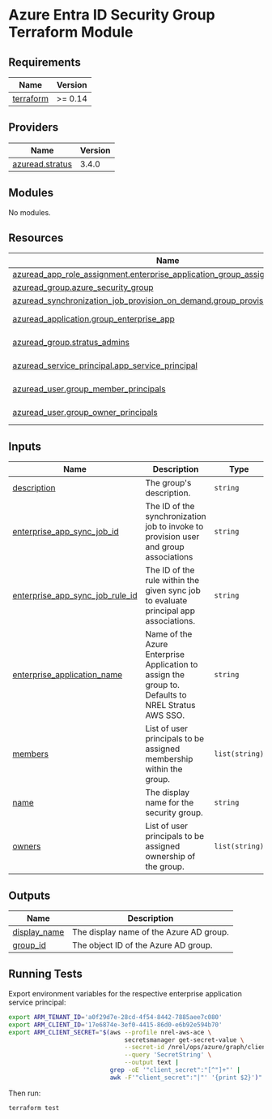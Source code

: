 # Azure Entra ID Security Group Terraform Module

## Requirements

| Name | Version |
|------|---------|
| <a name="requirement_terraform"></a> [terraform](#requirement\_terraform) | >= 0.14 |

## Providers

| Name | Version |
|------|---------|
| <a name="provider_azuread.stratus"></a> [azuread.stratus](#provider\_azuread.stratus) | 3.4.0 |

## Modules

No modules.

## Resources

| Name | Type |
|------|------|
| [azuread_app_role_assignment.enterprise_application_group_assignment](https://registry.terraform.io/providers/hashicorp/azuread/latest/docs/resources/app_role_assignment) | resource |
| [azuread_group.azure_security_group](https://registry.terraform.io/providers/hashicorp/azuread/latest/docs/resources/group) | resource |
| [azuread_synchronization_job_provision_on_demand.group_provision_on_demand](https://registry.terraform.io/providers/hashicorp/azuread/latest/docs/resources/synchronization_job_provision_on_demand) | resource |
| [azuread_application.group_enterprise_app](https://registry.terraform.io/providers/hashicorp/azuread/latest/docs/data-sources/application) | data source |
| [azuread_group.stratus_admins](https://registry.terraform.io/providers/hashicorp/azuread/latest/docs/data-sources/group) | data source |
| [azuread_service_principal.app_service_principal](https://registry.terraform.io/providers/hashicorp/azuread/latest/docs/data-sources/service_principal) | data source |
| [azuread_user.group_member_principals](https://registry.terraform.io/providers/hashicorp/azuread/latest/docs/data-sources/user) | data source |
| [azuread_user.group_owner_principals](https://registry.terraform.io/providers/hashicorp/azuread/latest/docs/data-sources/user) | data source |

## Inputs

| Name | Description | Type | Default | Required |
|------|-------------|------|---------|:--------:|
| <a name="input_description"></a> [description](#input\_description) | The group's description. | `string` | n/a | yes |
| <a name="input_enterprise_app_sync_job_id"></a> [enterprise\_app\_sync\_job\_id](#input\_enterprise\_app\_sync\_job\_id) | The ID of the synchronization job to invoke to provision user and group associations | `string` | `"aWSSingleSignon.a0f29d7e28cd4f5484427885aee7c080.17e6874e-3ef0-4415-86d0-e6b92e594b70"` | no |
| <a name="input_enterprise_app_sync_job_rule_id"></a> [enterprise\_app\_sync\_job\_rule\_id](#input\_enterprise\_app\_sync\_job\_rule\_id) | The ID of the rule within the given sync job to evaluate principal app associations. | `string` | `"03f7d90d-bf71-41b1-bda6-aaf0ddbee5d8"` | no |
| <a name="input_enterprise_application_name"></a> [enterprise\_application\_name](#input\_enterprise\_application\_name) | Name of the Azure Enterprise Application to assign the group to. Defaults to NREL Stratus AWS SSO. | `string` | `"NREL Stratus AWS SSO"` | no |
| <a name="input_members"></a> [members](#input\_members) | List of user principals to be assigned membership within the group. | `list(string)` | n/a | yes |
| <a name="input_name"></a> [name](#input\_name) | The display name for the security group. | `string` | n/a | yes |
| <a name="input_owners"></a> [owners](#input\_owners) | List of user principals to be assigned ownership of the group. | `list(string)` | n/a | yes |

## Outputs

| Name | Description |
|------|-------------|
| <a name="output_display_name"></a> [display\_name](#output\_display\_name) | The display name of the Azure AD group. |
| <a name="output_group_id"></a> [group\_id](#output\_group\_id) | The object ID of the Azure AD group. |


## Running Tests

Export environment variables for the respective enterprise application service principal:

```sh
export ARM_TENANT_ID='a0f29d7e-28cd-4f54-8442-7885aee7c080'
export ARM_CLIENT_ID='17e6874e-3ef0-4415-86d0-e6b92e594b70'
export ARM_CLIENT_SECRET="$(aws --profile nrel-aws-ace \
                                secretsmanager get-secret-value \
                                --secret-id /nrel/ops/azure/graph/client_secret \
                                --query 'SecretString' \
                                --output text |
                            grep -oE '"client_secret":"[^"]+"' |
                            awk -F'"client_secret":"|"' '{print $2}')"
```

Then run:

```sh
terraform test
```